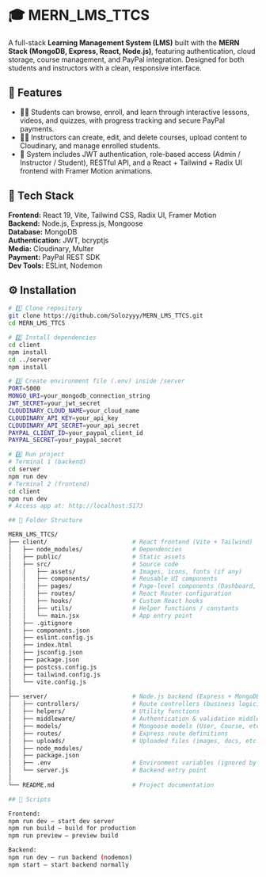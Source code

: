 # 🎓 MERN_LMS_TTCS

A full-stack **Learning Management System (LMS)** built with the **MERN Stack (MongoDB, Express, React, Node.js)**, featuring authentication, cloud storage, course management, and PayPal integration. Designed for both students and instructors with a clean, responsive interface.

## 🚀 Features
- 👩‍🎓 Students can browse, enroll, and learn through interactive lessons, videos, and quizzes, with progress tracking and secure PayPal payments.  
- 👨‍🏫 Instructors can create, edit, and delete courses, upload content to Cloudinary, and manage enrolled students.  
- 🧩 System includes JWT authentication, role-based access (Admin / Instructor / Student), RESTful API, and a React + Tailwind + Radix UI frontend with Framer Motion animations.  

## 🧠 Tech Stack
**Frontend:** React 19, Vite, Tailwind CSS, Radix UI, Framer Motion  
**Backend:** Node.js, Express.js, Mongoose  
**Database:** MongoDB  
**Authentication:** JWT, bcryptjs  
**Media:** Cloudinary, Multer  
**Payment:** PayPal REST SDK  
**Dev Tools:** ESLint, Nodemon  


## ⚙️ Installation
```bash
# 1️⃣ Clone repository
git clone https://github.com/Solozyyy/MERN_LMS_TTCS.git
cd MERN_LMS_TTCS

# 2️⃣ Install dependencies
cd client
npm install
cd ../server
npm install

# 3️⃣ Create environment file (.env) inside /server
PORT=5000
MONGO_URI=your_mongodb_connection_string
JWT_SECRET=your_jwt_secret
CLOUDINARY_CLOUD_NAME=your_cloud_name
CLOUDINARY_API_KEY=your_api_key
CLOUDINARY_API_SECRET=your_api_secret
PAYPAL_CLIENT_ID=your_paypal_client_id
PAYPAL_SECRET=your_paypal_secret

# 4️⃣ Run project
# Terminal 1 (backend)
cd server
npm run dev
# Terminal 2 (frontend)
cd client
npm run dev
# Access app at: http://localhost:5173

## 📁 Folder Structure

MERN_LMS_TTCS/
├── client/                        # React frontend (Vite + Tailwind)
│   ├── node_modules/              # Dependencies
│   ├── public/                    # Static assets
│   ├── src/                       # Source code
│   │   ├── assets/                # Images, icons, fonts (if any)
│   │   ├── components/            # Reusable UI components
│   │   ├── pages/                 # Page-level components (Dashboard, Login, etc.)
│   │   ├── routes/                # React Router configuration
│   │   ├── hooks/                 # Custom React hooks
│   │   ├── utils/                 # Helper functions / constants
│   │   └── main.jsx               # App entry point
│   ├── .gitignore
│   ├── components.json
│   ├── eslint.config.js
│   ├── index.html
│   ├── jsconfig.json
│   ├── package.json
│   ├── postcss.config.js
│   ├── tailwind.config.js
│   └── vite.config.js
│
├── server/                        # Node.js backend (Express + MongoDB)
│   ├── controllers/               # Route controllers (business logic)
│   ├── helpers/                   # Utility functions
│   ├── middleware/                # Authentication & validation middleware
│   ├── models/                    # Mongoose models (User, Course, etc.)
│   ├── routes/                    # Express route definitions
│   ├── uploads/                   # Uploaded files (images, docs, etc.)
│   ├── node_modules/
│   ├── package.json
│   ├── .env                       # Environment variables (ignored by git)
│   └── server.js                  # Backend entry point
│
└── README.md                      # Project documentation

## 🧾 Scripts

Frontend:
npm run dev – start dev server
npm run build – build for production
npm run preview – preview build

Backend:
npm run dev – run backend (nodemon)
npm start – start backend normally

